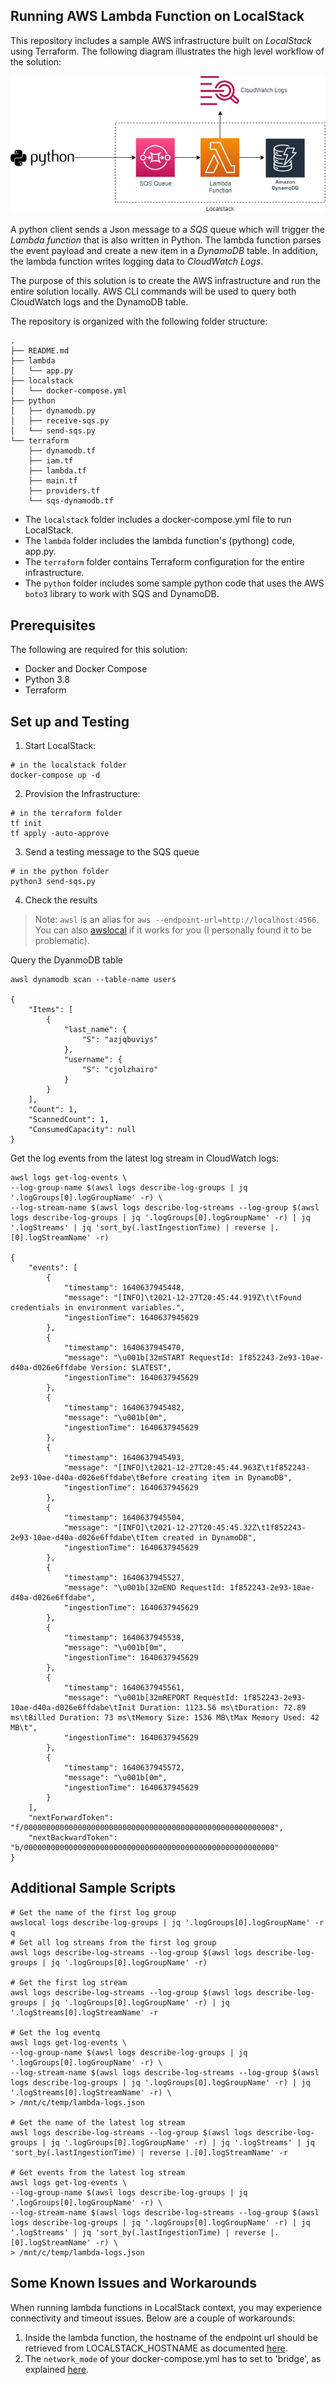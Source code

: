 ## Running AWS Lambda Function on LocalStack

This repository includes a sample AWS infrastructure built on *LocalStack* using Terraform. The following diagram illustrates the high level workflow of the solution:

![solution](./sqs-lambda-dyanmodb.png)

A python client sends a Json message to a *SQS* queue which will trigger the *Lambda function* that is also written in Python. The lambda function parses the event payload and create a new item in a *DynamoDB* table. In addition, the lambda function writes logging data to *CloudWatch Logs*.

The purpose of this solution is to create the AWS infrastructure and run the entire solution locally. AWS CLI commands will be used to query both CloudWatch logs and the DynamoDB table.  

The repository is organized with the following folder structure:
```
.
├── README.md
├── lambda
│   └── app.py
├── localstack
│   └── docker-compose.yml
├── python
│   ├── dynamodb.py
│   ├── receive-sqs.py
│   └── send-sqs.py
└── terraform
    ├── dynamodb.tf
    ├── iam.tf
    ├── lambda.tf
    ├── main.tf
    ├── providers.tf
    └── sqs-dynamodb.tf
```
- The `localstack` folder includes a docker-compose.yml file to run LocalStack. 
- The `lambda` folder includes the lambda function's (pythong) code, app.py.
- The `terraform` folder contains Terraform configuration for the entire infrastructure.
- The `python` folder includes some sample python code that uses the AWS `boto3` library to work with SQS and DynamoDB.

## Prerequisites

The following are required for this solution:
- Docker and Docker Compose
- Python 3.8
- Terraform 

## Set up and Testing

1. Start LocalStack:
```
# in the localstack folder
docker-compose up -d
```

2. Provision the Infrastructure:
```
# in the terraform folder
tf init
tf apply -auto-approve
```

3. Send a testing message to the SQS queue
```
# in the python folder
python3 send-sqs.py
```
4. Check the results
> Note: `awsl` is an alias for `aws --endpoint-url=http://localhost:4566`. You can also [awslocal](https://github.com/localstack/awscli-local) if it works for you (I personally found it to be problematic).

Query the DyanmoDB table
```
awsl dynamodb scan --table-name users

{
    "Items": [
        {
            "last_name": {
                "S": "azjqbuviys"
            },
            "username": {
                "S": "cjolzhairo"
            }
        }
    ],
    "Count": 1,
    "ScannedCount": 1,
    "ConsumedCapacity": null
}

```
Get the log events from the latest log stream in CloudWatch logs:
```
awsl logs get-log-events \
--log-group-name $(awsl logs describe-log-groups | jq '.logGroups[0].logGroupName' -r) \
--log-stream-name $(awsl logs describe-log-streams --log-group $(awsl logs describe-log-groups | jq '.logGroups[0].logGroupName' -r) | jq '.logStreams' | jq 'sort_by(.lastIngestionTime) | reverse |.[0].logStreamName' -r)

{
    "events": [
        {
            "timestamp": 1640637945448,
            "message": "[INFO]\t2021-12-27T20:45:44.919Z\t\tFound credentials in environment variables.",
            "ingestionTime": 1640637945629
        },
        {
            "timestamp": 1640637945470,
            "message": "\u001b[32mSTART RequestId: 1f852243-2e93-10ae-d40a-d026e6ffdabe Version: $LATEST",
            "ingestionTime": 1640637945629
        },
        {
            "timestamp": 1640637945482,
            "message": "\u001b[0m",
            "ingestionTime": 1640637945629
        },
        {
            "timestamp": 1640637945493,
            "message": "[INFO]\t2021-12-27T20:45:44.963Z\t1f852243-2e93-10ae-d40a-d026e6ffdabe\tBefore creating item in DynamoDB",
            "ingestionTime": 1640637945629
        },
        {
            "timestamp": 1640637945504,
            "message": "[INFO]\t2021-12-27T20:45:45.32Z\t1f852243-2e93-10ae-d40a-d026e6ffdabe\tItem created in DynamoDB",
            "ingestionTime": 1640637945629
        },
        {
            "timestamp": 1640637945527,
            "message": "\u001b[32mEND RequestId: 1f852243-2e93-10ae-d40a-d026e6ffdabe",
            "ingestionTime": 1640637945629
        },
        {
            "timestamp": 1640637945538,
            "message": "\u001b[0m",
            "ingestionTime": 1640637945629
        },
        {
            "timestamp": 1640637945561,
            "message": "\u001b[32mREPORT RequestId: 1f852243-2e93-10ae-d40a-d026e6ffdabe\tInit Duration: 1123.56 ms\tDuration: 72.89 ms\tBilled Duration: 73 ms\tMemory Size: 1536 MB\tMax Memory Used: 42 MB\t",
            "ingestionTime": 1640637945629
        },
        {
            "timestamp": 1640637945572,
            "message": "\u001b[0m",
            "ingestionTime": 1640637945629
        }
    ],
    "nextForwardToken": "f/00000000000000000000000000000000000000000000000000000008",
    "nextBackwardToken": "b/00000000000000000000000000000000000000000000000000000000"
}
```

## Additional Sample Scripts
```
# Get the name of the first log group
awslocal logs describe-log-groups | jq '.logGroups[0].logGroupName' -r
q
# Get all log streams from the first log group
awsl logs describe-log-streams --log-group $(awsl logs describe-log-groups | jq '.logGroups[0].logGroupName' -r)

# Get the first log stream
awsl logs describe-log-streams --log-group $(awsl logs describe-log-groups | jq '.logGroups[0].logGroupName' -r) | jq '.logStreams[0].logStreamName' -r

# Get the log eventq
awsl logs get-log-events \
--log-group-name $(awsl logs describe-log-groups | jq '.logGroups[0].logGroupName' -r) \
--log-stream-name $(awsl logs describe-log-streams --log-group $(awsl logs describe-log-groups | jq '.logGroups[0].logGroupName' -r) | jq '.logStreams[0].logStreamName' -r) \
> /mnt/c/temp/lambda-logs.json

# Get the name of the latest log stream
awsl logs describe-log-streams --log-group $(awsl logs describe-log-groups | jq '.logGroups[0].logGroupName' -r) | jq '.logStreams' | jq 'sort_by(.lastIngestionTime) | reverse |.[0].logStreamName' -r

# Get events from the latest log stream
awsl logs get-log-events \
--log-group-name $(awsl logs describe-log-groups | jq '.logGroups[0].logGroupName' -r) \
--log-stream-name $(awsl logs describe-log-streams --log-group $(awsl logs describe-log-groups | jq '.logGroups[0].logGroupName' -r) | jq '.logStreams' | jq 'sort_by(.lastIngestionTime) | reverse |.[0].logStreamName' -r) \
> /mnt/c/temp/lambda-logs.json

```



## Some Known Issues and Workarounds
When running lambda functions in LocalStack context, you may experience connectivity and timeout issues. Below are a couple of workarounds:
1. Inside the lambda function, the hostname of the endpoint url should be retrieved from LOCALSTACK_HOSTNAME as documented [here](https://docs.localstack.cloud/localstack/configuration/).
2. The `network_mode` of your docker-compose.yml has to set to 'bridge', as explained [here](https://github.com/localstack/localstack/issues/2875).

